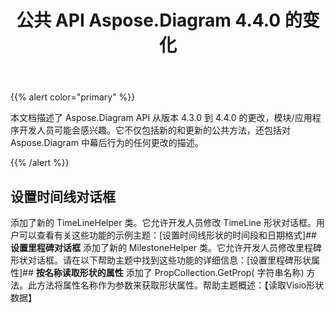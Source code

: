 ﻿---
title: 公共 API Aspose.Diagram 4.4.0 的变化
type: docs
weight: 10
url: /zh/net/public-api-changes-in-aspose-diagram-4-4-0/
---
{{% alert color="primary" %}} 

本文档描述了 Aspose.Diagram API 从版本 4.3.0 到 4.4.0 的更改，模块/应用程序开发人员可能会感兴趣。它不仅包括新的和更新的公共方法，还包括对 Aspose.Diagram 中幕后行为的任何更改的描述。

{{% /alert %}} 
## **设置时间线对话框**
添加了新的 TimeLineHelper 类。它允许开发人员修改 TimeLine 形状对话框。用户可以查看有关这些功能的示例主题：[设置时间线形状的时间段和日期格式]## **设置里程碑对话框**
添加了新的 MilestoneHelper 类。它允许开发人员修改里程碑形状对话框。请在以下帮助主题中找到这些功能的详细信息：[设置里程碑形状属性]## **按名称读取形状的属性**
添加了 PropCollection.GetProp( 字符串名称) 方法。此方法将属性名称作为参数来获取形状属性。帮助主题概述：【读取Visio形状数据】